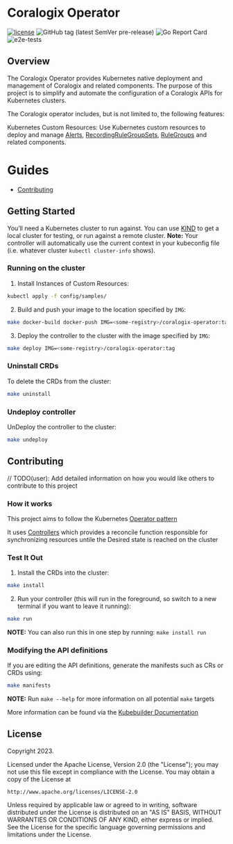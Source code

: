 # Coralogix Operator
[![license](https://img.shields.io/github/license/coralogix/coralogix-operator.svg)](https://raw.githubusercontent.com/coralogix/coralogix-operator/master/LICENSE)
![GitHub tag (latest SemVer pre-release)](https://img.shields.io/github/v/tag/coralogix/coralogix-operator.svg?include_prereleases&style=plastic)
![Go Report Card](https://goreportcard.com/badge/github.com/coralogix/coralogix-operator)
![e2e-tests](https://github.com/coralogix/coralogix-operator/actions/workflows/e2e-tests.yaml/badge.svg?style=plastic)

## Overview
The Coralogix Operator provides Kubernetes native deployment and management of Coralogix and related components. The purpose of this project is to simplify and automate the configuration of a Coralogix APIs for Kubernetes clusters.

The Coralogix operator includes, but is not limited to, the following features:

Kubernetes Custom Resources: Use Kubernetes custom resources to deploy and manage 
[Alerts](https://github.com/coralogix/coralogix-operator/tree/master/config/samples/alerts), 
[RecordingRuleGroupSets](https://github.com/coralogix/coralogix-operator/tree/master/config/samples/recordingrulegroupset),
[RuleGroups](https://github.com/coralogix/coralogix-operator/tree/master/config/samples/rulegroups) and related components.

# Guides

- [Contributing](CONTRIBUTING.md)


## Getting Started
You’ll need a Kubernetes cluster to run against. You can use [KIND](https://sigs.k8s.io/kind) to get a local cluster for testing, or run against a remote cluster.
**Note:** Your controller will automatically use the current context in your kubeconfig file (i.e. whatever cluster `kubectl cluster-info` shows).

### Running on the cluster
1. Install Instances of Custom Resources:

```sh
kubectl apply -f config/samples/
```

2. Build and push your image to the location specified by `IMG`:
	
```sh
make docker-build docker-push IMG=<some-registry>/coralogix-operator:tag
```
	
3. Deploy the controller to the cluster with the image specified by `IMG`:

```sh
make deploy IMG=<some-registry>/coralogix-operator:tag
```

### Uninstall CRDs
To delete the CRDs from the cluster:

```sh
make uninstall
```

### Undeploy controller
UnDeploy the controller to the cluster:

```sh
make undeploy
```

## Contributing
// TODO(user): Add detailed information on how you would like others to contribute to this project

### How it works
This project aims to follow the Kubernetes [Operator pattern](https://kubernetes.io/docs/concepts/extend-kubernetes/operator/)

It uses [Controllers](https://kubernetes.io/docs/concepts/architecture/controller/) 
which provides a reconcile function responsible for synchronizing resources untile the Desired state is reached on the cluster 

### Test It Out
1. Install the CRDs into the cluster:

```sh
make install
```

2. Run your controller (this will run in the foreground, so switch to a new terminal if you want to leave it running):

```sh
make run
```

**NOTE:** You can also run this in one step by running: `make install run`

### Modifying the API definitions
If you are editing the API definitions, generate the manifests such as CRs or CRDs using:

```sh
make manifests
```

**NOTE:** Run `make --help` for more information on all potential `make` targets

More information can be found via the [Kubebuilder Documentation](https://book.kubebuilder.io/introduction.html)

## License

Copyright 2023.

Licensed under the Apache License, Version 2.0 (the "License");
you may not use this file except in compliance with the License.
You may obtain a copy of the License at

    http://www.apache.org/licenses/LICENSE-2.0

Unless required by applicable law or agreed to in writing, software
distributed under the License is distributed on an "AS IS" BASIS,
WITHOUT WARRANTIES OR CONDITIONS OF ANY KIND, either express or implied.
See the License for the specific language governing permissions and
limitations under the License.

